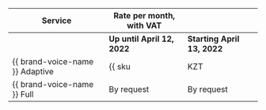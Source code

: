 | Service | Rate per month, with VAT |  |
| ----- | ----- | --- |
| | **Up until April 12, 2022** | **Starting  April 13, 2022** |
| {{ brand-voice-name }} Adaptive | {{ sku|KZT|ai.speech.tts_hosting.adaptive_brand_voice|int|string }} | ? |
| {{ brand-voice-name }} Full | By request | By request |
